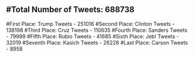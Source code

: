 #Total Number of Tweets: 688738 
---
#First Place: Trump Tweets - 251016
#Second Place: Clinton Tweets - 138198
#Third Place: Cruz Tweets - 110635
#Fourth Place: Sanders Tweets - 79999
#Fifth Place: Rubio Tweets - 41685
#Sixth Place: Jeb! Tweets - 32019
#Seventh Place: Kasich Tweets - 26228
#Last Place: Carson Tweets - 8958
